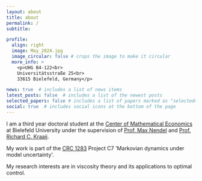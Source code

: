 ```yaml
---
layout: about
title: about
permalink: /
subtitle: 

profile:
  align: right
  image: May_2024.jpg
  image_circular: false # crops the image to make it circular
  more_info: >
    <p>UHG B4-122<br>
    Universitätsstraße 25<br>
    33615 Bielefeld, Germany</p>

news: true  # includes a list of news items
latest_posts: false  # includes a list of the newest posts
selected_papers: false # includes a list of papers marked as "selected={true}"
social: true  # includes social icons at the bottom of the page
---
```


I am a third year doctoral student at the [Center of Mathematical Economics](https://www.uni-bielefeld.de/zwe/imw/) at Bielefeld University under the supervision of [Prof. Max Nendel](https://www.uni-bielefeld.de/zwe/imw/members/researchers/nendel/) and [Prof. Richard C. Kraaij](https://sites.google.com/view/richardckraaij).

My work is part of the [CRC 1283](https://www.sfb1283.uni-bielefeld.de/) Project C7 'Markovian dynamics under model uncertainty'.

My research interests are in viscosity theory and its applications to optimal control.
